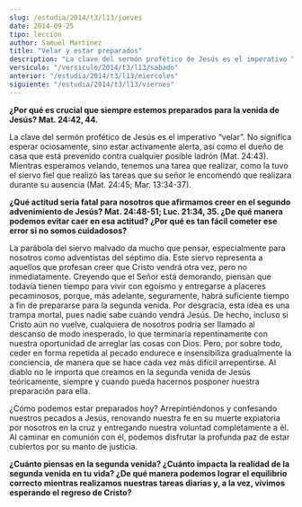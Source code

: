 ```yaml
---
slug: /estudia/2014/t3/l13/jueves
date: 2014-09-25
tipo: leccion
author: Samuel Martínez
title: "Velar y estar preparados"
description: "La clave del sermón profético de Jesús es el imperativo “velar”. No significa esperar ociosamente, sino estar activamente alerta, así como el dueño de casa que está prevenido contra cualquier posible ladrón (Mat. 24:43). Mientras esperamos velando, tenemos..."
versiculo: "/versiculo/2014/t3/l13/sabado"
anterior: "/estudia/2014/t3/l13/miercoles"
siguiente: "/estudia/2014/t3/l13/viernes"
---
```


**¿Por qué es crucial que siempre estemos preparados para la venida de Jesús? Mat. 24:42, 44.**

La clave del sermón profético de Jesús es el imperativo “velar”. No significa esperar ociosamente, sino estar activamente alerta, así como el dueño de casa que está prevenido contra cualquier posible ladrón (Mat. 24:43). Mientras esperamos velando, tenemos una tarea que realizar, como la tuvo el siervo fiel que realizó las tareas que su señor le encomendó que realizara durante su ausencia (Mat. 24:45; Mar. 13:34-37).

**¿Qué actitud sería fatal para nosotros que afirmamos creer en el segundo advenimiento de Jesús? Mat. 24:48-51; Luc. 21:34, 35. ¿De qué manera podemos evitar caer en esa actitud? ¿Por qué es tan fácil cometer ese error si no somos cuidadosos?**

La parábola del siervo malvado da mucho que pensar, especialmente para nosotros como adventistas del séptimo día. Este siervo representa a aquellos que profesan creer que Cristo vendrá otra vez, pero no inmediatamente. Creyendo que el Señor está demorando, piensan que todavía tienen tiempo para vivir con egoísmo y entregarse a placeres pecaminosos, porque, más adelante, seguramente, habrá suficiente tiempo a fin de prepararse para la segunda venida. Por desgracia, esta idea es una trampa mortal, pues nadie sabe cuándo vendrá Jesús. De hecho, incluso si Cristo aún no vuelve, cualquiera de nosotros podría ser llamado al descanso de modo inesperado, lo que terminaría repentinamente con nuestra oportunidad de arreglar las cosas con Dios. Pero, por sobre todo, ceder en forma repetida al pecado endurece e insensibiliza gradualmente la conciencia, de manera que se hace cada vez más difícil arrepentirse. Al diablo no le importa que creamos en la segunda venida de Jesús teóricamente, siempre y cuando pueda hacernos posponer nuestra preparación para ella.

¿Cómo podemos estar preparados hoy? Arrepintiéndonos y confesando nuestros pecados a Jesús, renovando nuestra fe en su muerte expiatoria por nosotros en la cruz y entregando nuestra voluntad completamente a él. Al caminar en comunión con él, podemos disfrutar la profunda paz de estar cubiertos por su manto de justicia.

**¿Cuánto piensas en la segunda venida? ¿Cuánto impacta la realidad de la segunda venida en tu vida? ¿De qué manera podemos lograr el equilibrio correcto mientras realizamos nuestras tareas diarias y, a la vez, vivimos esperando el regreso de Cristo?**
